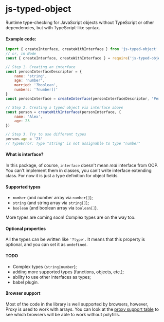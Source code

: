 # js-typed-object

Runtime type-checking for JavaScript objects
without TypeScript or other dependencies, but with TypeScript-like
syntax.

#### Example code: 
```javascript
import { createInterface, createWithInterface } from 'js-typed-object'
// or, in Node
const { createInterface, createWithInterface } = require('js-typed-object')

// Step 1. Creating an interface 
const personInterfaceDescriptor = {
    name: 'string',
    age: 'number',
    married: '?boolean',
    numbers: '?number[]'
}
const personInterface = createInterface(personInterfaceDescriptor, 'Person')

// Step 2. Creating a typed object via interface above
const person = createWithInterface(personInterface, {
    name: 'Alex',
    age: 23
})

// Step 3. Try to use different types
person.age = '23'
// TypeError: Type "string" is not assignable to type "number"
```

#### What is interface? 
In this package, of course, `interface` doesn't mean _real_ 
interface from OOP. You can't implement them in classes, you can't
write interface extending class. For now it is just a type 
definition for object fields. 

#### Supported types
* `number` (and number array via `number[]`);
* `string` (and string array via `string[]`);
* `boolean` (and boolean array via `boolean[]`).

More types are coming soon! Complex types are on the way too.

#### Optional properties
All the types can be written like `'?type'`. It means that this
property is optional, and you can set it as `undefined`. 

#### TODO
* Complex types (`string|number`);
* adding more supported types (functions, objects, etc.);
* ability to use other interfaces as types;
* babel plugin.

#### Browser support
Most of the code in the library is well supported by browsers, 
however, Proxy is used to work with arrays. You can look at 
the [proxy support table](https://caniuse.com/proxy) to see which browsers will be able 
to work without polyfills.